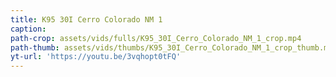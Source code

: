 ```yaml
---
title: K95 30I Cerro Colorado NM 1
caption:
path-crop: assets/vids/fulls/K95_30I_Cerro_Colorado_NM_1_crop.mp4
path-thumb: assets/vids/thumbs/K95_30I_Cerro_Colorado_NM_1_crop_thumb.mp4
yt-url: 'https://youtu.be/3vqhopt0tFQ'
---
```

